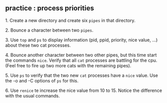 ## practice : process priorities

1\. Create a new directory and create six `pipes` in that directory.

2\. Bounce a character between two `pipes`.

3\. Use `top` and `ps` to display information (pid, ppid, priority, nice
value, \...) about these two cat processes.

4\. Bounce another character between two other pipes, but this time
start the commands `nice`. Verify that all `cat` processes are battling
for the cpu. (Feel free to fire up two more cats with the remaining
pipes).

5\. Use `ps` to verify that the two new `cat` processes have a `nice`
value. Use the -o and -C options of `ps` for this.

6\. Use `renice` te increase the nice value from 10 to 15. Notice the
difference with the usual commands.
